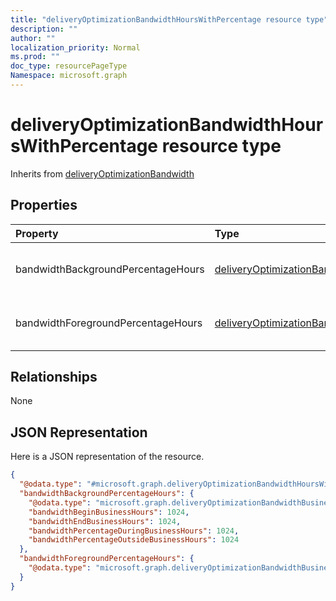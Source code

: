 ```yaml
---
title: "deliveryOptimizationBandwidthHoursWithPercentage resource type"
description: ""
author: ""
localization_priority: Normal
ms.prod: ""
doc_type: resourcePageType
Namespace: microsoft.graph
---
```



# deliveryOptimizationBandwidthHoursWithPercentage resource type




Inherits from [deliveryOptimizationBandwidth](../resources/deliveryOptimizationBandwidth.md)

## Properties
|Property|Type|Description|
|:---|:---|:---|
|bandwidthBackgroundPercentageHours|[deliveryOptimizationBandwidthBusinessHoursLimit](../resources/deliveryOptimizationBandwidthBusinessHoursLimit.md)|Background download percentage hours.|
|bandwidthForegroundPercentageHours|[deliveryOptimizationBandwidthBusinessHoursLimit](../resources/deliveryOptimizationBandwidthBusinessHoursLimit.md)|Foreground download percentage hours.|

## Relationships
None

## JSON Representation
Here is a JSON representation of the resource.
<!-- {
  "blockType": "resource",
  "@odata.type": "microsoft.graph.deliveryOptimizationBandwidthHoursWithPercentage"
}
-->
``` json
{
  "@odata.type": "#microsoft.graph.deliveryOptimizationBandwidthHoursWithPercentage",
  "bandwidthBackgroundPercentageHours": {
    "@odata.type": "microsoft.graph.deliveryOptimizationBandwidthBusinessHoursLimit",
    "bandwidthBeginBusinessHours": 1024,
    "bandwidthEndBusinessHours": 1024,
    "bandwidthPercentageDuringBusinessHours": 1024,
    "bandwidthPercentageOutsideBusinessHours": 1024
  },
  "bandwidthForegroundPercentageHours": {
    "@odata.type": "microsoft.graph.deliveryOptimizationBandwidthBusinessHoursLimit"
  }
}
```

